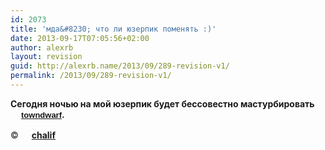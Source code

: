 ```yaml
---
id: 2073
title: 'мда&#8230; что ли юзерпик поменять :)'
date: 2013-09-17T07:05:56+02:00
author: alexrb
layout: revision
guid: http://alexrb.name/2013/09/289-revision-v1/
permalink: /2013/09/289-revision-v1/
---
```

<!--more Внутри тест 'про онанизм'-->

**Сегодня ночью на мой юзерпик будет бессовестно мастурбировать <font FACE="Verdana,Arial,Helvetica" SIZE="2"><a href="http://www.livejournal.com/userinfo.bml?user=towndwarf"><img height="17" border="0" src="http://www.livejournal.com/img/userinfo.gif" align="absmiddle" width="17" /></a><a href="http://www.livejournal.com/users/towndwarf/"><b>towndwarf</b></a></font>.**

© [<img height="17" border="0" src="http://www.livejournal.com/img/userinfo.gif" align="absmiddle" width="17" />](http://www.livejournal.com/userinfo.bml?user=chalif)<a href="http://www.livejournal.com/users/chalif/" class=litec>**chalif**</a>